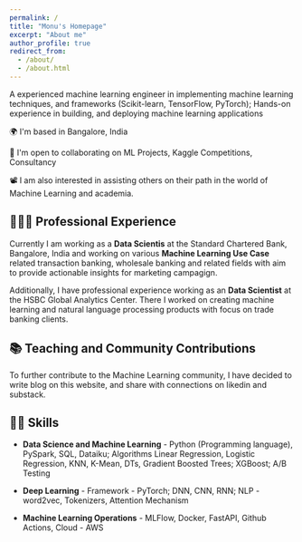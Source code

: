 ```yaml
---
permalink: /
title: "Monu's Homepage"
excerpt: "About me"
author_profile: true
redirect_from: 
  - /about/
  - /about.html
---
```


A experienced machine learning engineer in implementing machine learning techniques, and frameworks (Scikit-learn, TensorFlow, PyTorch); Hands-on experience in building, and deploying machine learning applications

🌍 I'm based in Bangalore, India

🤝 I'm open to collaborating on ML Projects, Kaggle Competitions, Consultancy

📽️ I am also interested in assisting others on their path in the world of Machine Learning and academia.

## 👨🏻‍🔬 Professional Experience
Currently I am working as a **Data Scientis** at the Standard Chartered Bank, Bangalore, India and working on various **Machine Learning Use Case** related transaction banking, wholesale banking and related fields with aim to provide actionable insights for marketing campagign.

Additionally, I have professional experience working as an **Data Scientist** at the HSBC Global Analytics Center. There I worked on creating machine learning and natural language processing products with focus on trade banking clients.

## 📚 Teaching and Community Contributions
To further contribute to the Machine Learning community, I have decided to write blog on this website, and share with connections on likedin and substack.

## 🧑‍💻 Skills

- **Data Science and Machine Learning** - Python (Programming language), PySpark, SQL, Dataiku; Algorithms
Linear Regression, Logistic Regression, KNN, K-Mean, DTs, Gradient Boosted Trees; XGBoost; A/B Testing

- **Deep Learning** - Framework - PyTorch; DNN, CNN, RNN; NLP - word2vec, Tokenizers, Attention Mechanism

- **Machine Learning Operations** - MLFlow, Docker, FastAPI, Github Actions, Cloud - AWS
